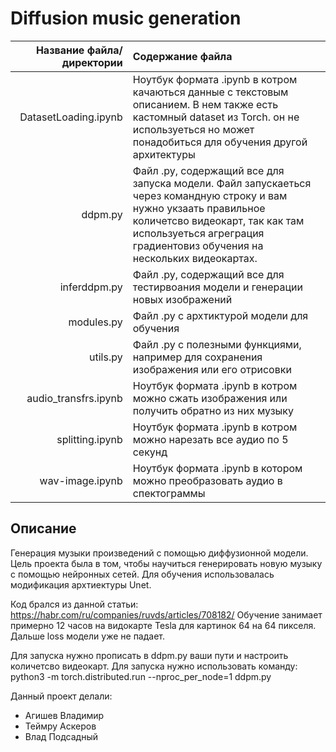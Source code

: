 # Diffusion music generation

| Название файла/директории | Содержание файла |
|----:|:----------|
| DatasetLoading.ipynb | Ноутбук формата .ipynb в котром качаються данные с текстовым описанием. В нем также есть кастомный dataset из Torch. он не используеться но может понадобиться для обучения другой архитектуры|
| ddpm.py | Файл .py, содержащий все для запуска модели. Файл запускаеться через командную строку и вам нужно укзаать правильное количетсво видеокарт, так как там используеться агреграция градиентовиз обучения на нескольких видеокартах. |
| inferddpm.py  | Файл .py, содержащий все для тестирвоания модели и генерации новых изображений|
| modules.py  | Файл .py с архтиктурой модели для обучения|
| utils.py  | Файл .py с полезными функциями, например для сохранения изображения или его отрисовки|
| audio_transfrs.ipynb | Ноутбук формата .ipynb в котром можно сжать изображения или получить обратно из них музыку|
| splitting.ipynb | Ноутбук формата .ipynb в котром можно нарезать все аудио по 5 секунд|
| wav-image.ipynb | Ноутбук формата .ipynb в котором можно преобразовать аудио в спектограммы|



## Описание
Генерация музыки произведений с помощью диффузионной модели. Цель проекта была в том, чтобы научиться генерировать новую музыку с помощью нейронных сетей. Для обучения использовалась модификация архтиектуры Unet.

Код брался из данной статьи: https://habr.com/ru/companies/ruvds/articles/708182/
Обучение занимает примерно 12 часов на видокарте Tesla для картинок 64 на 64 пикселя. Дальше loss модели уже не падает.

Для запуска нужно прописать в ddpm.py ваши пути и настроить количетсво видеокарт. Для запуска нужно использовать команду: 
python3 -m torch.distributed.run --nproc_per_node=1 ddpm.py

Данный проект делали:
 - Агишев Владимир
 - Теймру Аскеров
 - Влад Подсадный 
